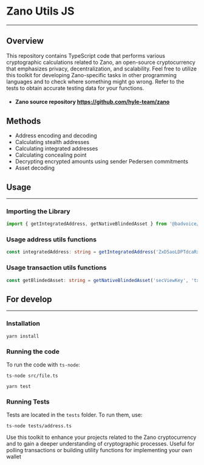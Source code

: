 # Zano Utils JS

***

## Overview

This repository contains TypeScript code that performs various cryptographic calculations related to Zano, an open-source cryptocurrency that emphasizes privacy, decentralization,
and scalability. Feel free to utilize this toolkit for developing Zano-specific tasks in other programming languages and to check where something might go wrong. Refer to the tests
to obtain accurate testing data for your functions.

- #### Zano source repository https://github.com/hyle-team/zano

## Methods

- Address encoding and decoding
- Calculating stealth addresses
- Calculating integrated addresses
- Calculating concealing point
- Decrypting encrypted amounts using sender Pedersen commitments
- Asset decoding

## Usage

***

### Importing the Library

```typescript
import { getIntegratedAddress, getNativeBlindedAsset } from '@badvoice/zano-utils-js';
```

### Usage address utils functions

```typescript
const integratedAddress: string = getIntegratedAddress('ZxD5aoLDPTdcaRx4uCpyW4XiLfEXejepAVz8cSY2fwHNEiJNu6NmpBBDLGTJzCsUvn3acCVDVDPMV8yQXdPooAp338Se7AxeH');
```

### Usage transaction utils functions

```typescript
const getBlindedAsset: string = getNativeBlindedAsset('secViewKey', 'txPubKey', 1);
```

## For develop

***

### Installation

```yarn install```

### Running the code

To run the code with `ts-node`:

```ts-node src/file.ts```   

```yarn test```

### Running Tests

Tests are located in the `tests` folder. To run them, use:

```ts-node tests/address.ts```

Use this toolkit to enhance your projects related to the Zano cryptocurrency and to gain a deeper understanding of cryptographic processes.
Useful for polling transactions or building utility functions for implementing your own wallet

